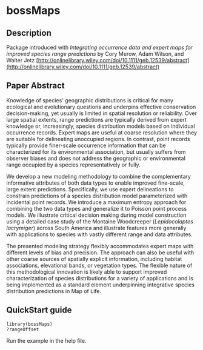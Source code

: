 bossMaps
=====

## Description
Package introduced with _Integrating occurrence data and expert maps for improved species range predictions_ by Cory Merow, Adam Wilson, and Walter Jetz [http://onlinelibrary.wiley.com/doi/10.1111/geb.12539/abstract](http://onlinelibrary.wiley.com/doi/10.1111/geb.12539/abstract)

## Paper Abstract
Knowledge of species' geographic distributions is critical for many ecological and evolutionary questions and underpins effective conservation decision-making, yet usually is limited in spatial resolution or reliability. Over large spatial extents, range predictions are typically derived from expert knowledge or, increasingly, species distribution models based on individual occurrence records. Expert maps are useful at coarse resolution where they are suitable for delineating unoccupied regions. In contrast, point records typically provide finer-scale occurrence information that can be characterized for its environmental association, but usually suffers from observer biases and does not address the geographic or environmental range occupied by a species representatively or fully. 

We develop a new modeling methodology to combine the complementary informative attributes of both data types to enable improved fine-scale, large extent predictions. Specifically, we use expert delineations to constrain predictions of a species distribution model parameterized with incidental point records. We introduce a maximum entropy approach for combining the two data types and generalize it to Poisson point process models.  We illustrate critical decision making during model construction using a detailed case study of the Montaine Woodcreeper (_Lepidocolaptes lacrymiger_) across South America and illustrate features more generally with applications to species with vastly different range and data attributes.

The presented modeling strategy flexibly accommodates expert maps with different levels of bias and precision. The approach can also be useful with other coarse sources of spatially explicit information, including habitat associations, elevational bands, or vegetation types. The flexible nature of this methodological innovation is likely able to support improved characterization of species distributions for a variety of applications and is being implemented as a standard element underpinning integrative species distribution predictions in Map of Life.

## QuickStart guide

```
library(bossMaps)
?rangeOffset
```
Run the example in the help file. 